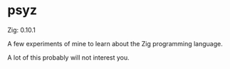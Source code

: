 # psyz

Zig: 0.10.1

A few experiments of mine to learn about the Zig programming language.

A lot of this probably will not interest you.
